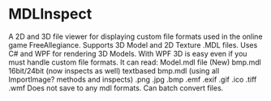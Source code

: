 MDLInspect
==========

A 2D and 3D file viewer for displaying custom file formats used in the online game FreeAllegiance. Supports 3D Model and 2D Texture .MDL files.  Uses C# and WPF for rendering 3D Models. With WPF 3D is easy even if you must handle custom file formats.  It can read: Model.mdl file (New) bmp.mdl 16bit/24bit (now inspects as well) textbased bmp.mdl (using all ImportImage? methods and inspects) .png .jpg .bmp .emf .exif .gif .ico .tiff .wmf  Does not save to any mdl formats. Can batch convert files.
